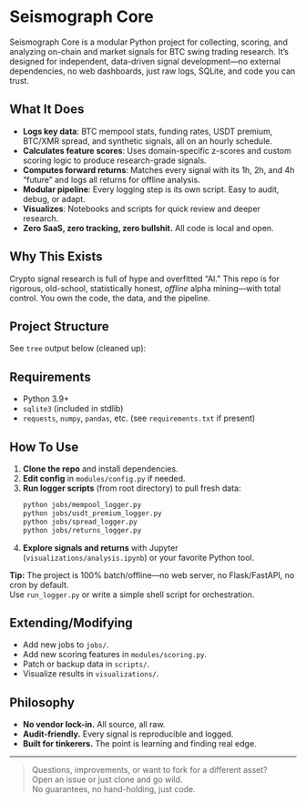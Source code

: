 # Seismograph Core

Seismograph Core is a modular Python project for collecting, scoring, and analyzing on-chain and market signals for BTC swing trading research. It’s designed for independent, data-driven signal development—no external dependencies, no web dashboards, just raw logs, SQLite, and code you can trust.

## What It Does

- **Logs key data**: BTC mempool stats, funding rates, USDT premium, BTC/XMR spread, and synthetic signals, all on an hourly schedule.
- **Calculates feature scores**: Uses domain-specific z-scores and custom scoring logic to produce research-grade signals.
- **Computes forward returns**: Matches every signal with its 1h, 2h, and 4h “future” and logs all returns for offline analysis.
- **Modular pipeline**: Every logging step is its own script. Easy to audit, debug, or adapt.
- **Visualizes**: Notebooks and scripts for quick review and deeper research.
- **Zero SaaS, zero tracking, zero bullshit.** All code is local and open.

## Why This Exists

Crypto signal research is full of hype and overfitted “AI.” This repo is for rigorous, old-school, statistically honest, *offline* alpha mining—with total control. You own the code, the data, and the pipeline.

## Project Structure

See `tree` output below (cleaned up):


## Requirements

- Python 3.9+  
- `sqlite3` (included in stdlib)  
- `requests`, `numpy`, `pandas`, etc. (see `requirements.txt` if present)

## How To Use

1. **Clone the repo** and install dependencies.
2. **Edit config** in `modules/config.py` if needed.
3. **Run logger scripts** (from root directory) to pull fresh data:
    ```sh
    python jobs/mempool_logger.py
    python jobs/usdt_premium_logger.py
    python jobs/spread_logger.py
    python jobs/returns_logger.py
    ```
4. **Explore signals and returns** with Jupyter (`visualizations/analysis.ipynb`) or your favorite Python tool.

**Tip:** The project is 100% batch/offline—no web server, no Flask/FastAPI, no cron by default.  
Use `run_logger.py` or write a simple shell script for orchestration.

## Extending/Modifying

- Add new jobs to `jobs/`.
- Add new scoring features in `modules/scoring.py`.
- Patch or backup data in `scripts/`.
- Visualize results in `visualizations/`.

## Philosophy

- **No vendor lock-in.** All source, all raw.
- **Audit-friendly.** Every signal is reproducible and logged.
- **Built for tinkerers.** The point is learning and finding real edge.

---

> Questions, improvements, or want to fork for a different asset?  
> Open an issue or just clone and go wild.  
> No guarantees, no hand-holding, just code.


